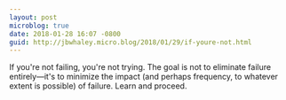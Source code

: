 ```yaml
---
layout: post
microblog: true
date: 2018-01-28 16:07 -0800
guid: http://jbwhaley.micro.blog/2018/01/29/if-youre-not.html
---
```

If you're not failing, you're not trying. The goal is not to eliminate failure entirely—it's to minimize the impact (and perhaps frequency, to whatever extent is possible) of failure. Learn and proceed.
